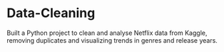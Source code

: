 # Data-Cleaning
Built a Python project to clean and analyse Netflix data from Kaggle, removing duplicates and visualizing trends in genres and release years.
